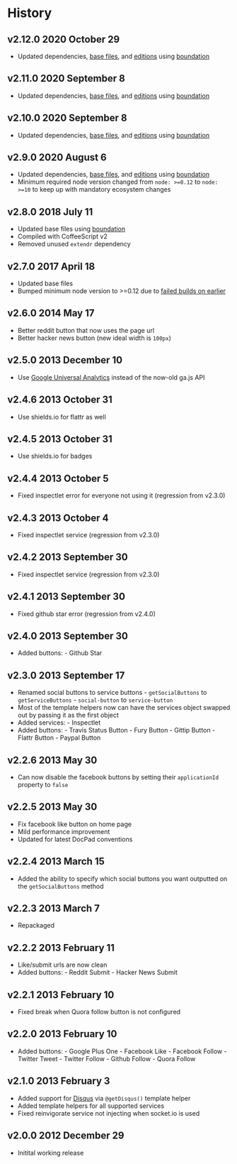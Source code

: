 # History

## v2.12.0 2020 October 29

-   Updated dependencies, [base files](https://github.com/bevry/base), and [editions](https://editions.bevry.me) using [boundation](https://github.com/bevry/boundation)

## v2.11.0 2020 September 8

-   Updated dependencies, [base files](https://github.com/bevry/base), and [editions](https://editions.bevry.me) using [boundation](https://github.com/bevry/boundation)

## v2.10.0 2020 September 8

-   Updated dependencies, [base files](https://github.com/bevry/base), and [editions](https://editions.bevry.me) using [boundation](https://github.com/bevry/boundation)

## v2.9.0 2020 August 6

-   Updated dependencies, [base files](https://github.com/bevry/base), and [editions](https://editions.bevry.me) using [boundation](https://github.com/bevry/boundation)
-   Minimum required node version changed from `node: >=0.12` to `node: >=10` to keep up with mandatory ecosystem changes

## v2.8.0 2018 July 11

-   Updated base files using [boundation](https://github.com/bevry/boundation)
-   Compiled with CoffeeScript v2
-   Removed unused `extendr` dependency

## v2.7.0 2017 April 18

-   Updated base files
-   Bumped minimum node version to >=0.12 due to [failed builds on earlier](https://travis-ci.org/docpad/docpad-plugin-services/builds/222830570)

## v2.6.0 2014 May 17

-   Better reddit button that now uses the page url
-   Better hacker news button (new ideal width is `100px`)

## v2.5.0 2013 December 10

-   Use [Google Universal Analytics](https://developers.google.com/analytics/devguides/collection/upgrade/) instead of the now-old ga.js API

## v2.4.6 2013 October 31

-   Use shields.io for flattr as well

## v2.4.5 2013 October 31

-   Use shields.io for badges

## v2.4.4 2013 October 5

-   Fixed inspectlet error for everyone not using it (regression from v2.3.0)

## v2.4.3 2013 October 4

-   Fixed inspectlet service (regression from v2.3.0)

## v2.4.2 2013 September 30

-   Fixed inspectlet service (regression from v2.3.0)

## v2.4.1 2013 September 30

-   Fixed github star error (regression from v2.4.0)

## v2.4.0 2013 September 30

-   Added buttons: - Github Star

## v2.3.0 2013 September 17

-   Renamed social buttons to service buttons - `getSocialButtons` to `getServiceButtons` - `social-button` to `service-button`
-   Most of the template helpers now can have the services object swapped out by passing it as the first object
-   Added services: - Inspectlet
-   Added buttons: - Travis Status Button - Fury Button - Gittip Button - Flattr Button - Paypal Button

## v2.2.6 2013 May 30

-   Can now disable the facebook buttons by setting their `applicationId` property to `false`

## v2.2.5 2013 May 30

-   Fix facebook like button on home page
-   Mild performance improvement
-   Updated for latest DocPad conventions

## v2.2.4 2013 March 15

-   Added the ability to specify which social buttons you want outputted on the `getSocialButtons` method

## v2.2.3 2013 March 7

-   Repackaged

## v2.2.2 2013 February 11

-   Like/submit urls are now clean
-   Added buttons: - Reddit Submit - Hacker News Submit

## v2.2.1 2013 February 10

-   Fixed break when Quora follow button is not configured

## v2.2.0 2013 February 10

-   Added buttons: - Google Plus One - Facebook Like - Facebook Follow - Twitter Tweet - Twitter Follow - Github Follow - Quora Follow

## v2.1.0 2013 February 3

-   Added support for [Disqus](http://disqus.com/) via `@getDisqus()` template helper
-   Added template helpers for all supported services
-   Fixed reinvigorate service not injecting when socket.io is used

## v2.0.0 2012 December 29

-   Initital working release

